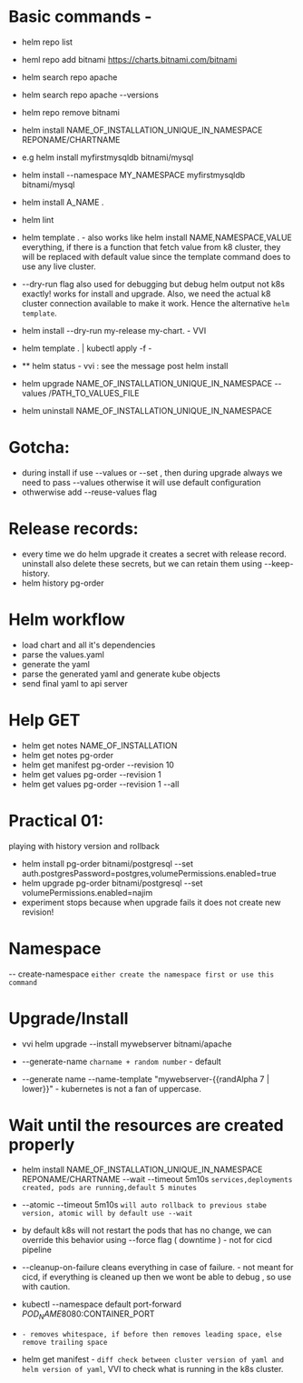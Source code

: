 # Basic commands - 
- helm repo list
- heml repo add bitnami https://charts.bitnami.com/bitnami
- helm search repo apache
- helm search repo apache --versions
- helm repo remove bitnami

- helm install NAME_OF_INSTALLATION_UNIQUE_IN_NAMESPACE REPONAME/CHARTNAME
- e.g helm install myfirstmysqldb bitnami/mysql
- helm install --namespace MY_NAMESPACE myfirstmysqldb bitnami/mysql 

- helm install A_NAME . 
- helm lint 
- helm template . - also works like helm install NAME,NAMESPACE,VALUE everything, if there is a function that fetch value from k8 cluster, they will be replaced with default value since the template command does to use any live cluster.
- --dry-run flag also used for debugging but debug helm output not k8s exactly! works for install and upgrade.  Also, we need the actual k8 cluster connection available to make it work. Hence the alternative `helm template`. 
- helm install --dry-run my-release my-chart. - VVI
- helm template . | kubectl apply -f - 
- ** helm status - vvi : see the message post helm install
- helm upgrade NAME_OF_INSTALLATION_UNIQUE_IN_NAMESPACE --values /PATH_TO_VALUES_FILE

- helm uninstall NAME_OF_INSTALLATION_UNIQUE_IN_NAMESPACE

# Gotcha:
- during install if use --values or --set , then during upgrade always we need to pass --values otherwise  it will use default configuration
- othwerwise add --reuse-values flag

# Release records:
- every time we do helm upgrade it creates a secret with release record. uninstall also delete these secrets, but we can retain them using --keep-history.
- helm history pg-order

# Helm workflow 
- load chart and all it's dependencies
- parse the values.yaml
- generate the yaml
- parse the generated yaml and generate kube objects
- send final yaml to api server

# Help GET
- helm get notes NAME_OF_INSTALLATION
- helm get notes pg-order
- helm get manifest pg-order --revision 10
- helm get values pg-order --revision 1
- helm get values pg-order --revision 1 --all

# Practical 01:
playing with history version and rollback
- helm install pg-order bitnami/postgresql --set auth.postgresPassword=postgres,volumePermissions.enabled=true
- helm upgrade pg-order bitnami/postgresql --set volumePermissions.enabled=najim
- experiment stops because when upgrade fails it does not create new revision!

# Namespace
-- create-namespace `either create the namespace first or use this command`

# Upgrade/Install
- vvi helm upgrade --install mywebserver bitnami/apache

- --generate-name `charname + random number` - default
- --generate name --name-template "mywebserver-{{randAlpha 7 | lower}}" - kubernetes is not a fan of uppercase.

# Wait until the resources are created properly 
- helm install NAME_OF_INSTALLATION_UNIQUE_IN_NAMESPACE REPONAME/CHARTNAME --wait --timeout 5m10s `services,deployments created, pods are running,default 5 minutes`
- --atomic --timeout 5m10s `will auto rollback to previous stabe version, atomic will by default use --wait`
- by default k8s will not restart the pods that has no change, we can override this behavior using --force flag ( downtime ) - not for cicd pipeline
- --cleanup-on-failure cleans everything in case of failure. - not meant for cicd, if everything is cleaned up then we wont be able to debug , so use with caution.
- kubectl --namespace default port-forward $POD_NAME 8080:$CONTAINER_PORT

- `- removes whitespace, if before then removes leading space, else remove trailing space `

- helm get manifest - `diff check between cluster version of yaml and helm version of yaml`, VVI to check what is running in the k8s cluster.